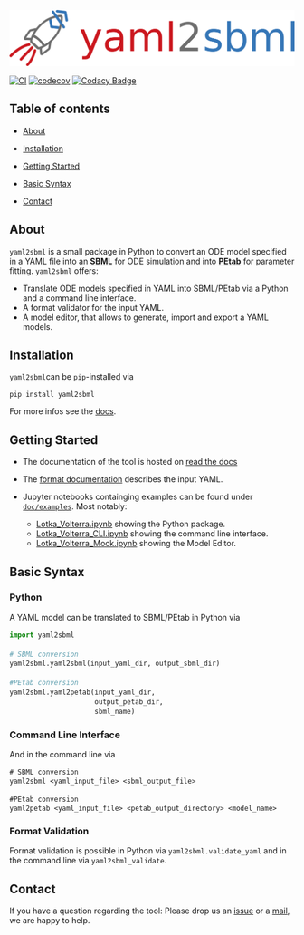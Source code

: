 ![yaml2sbml logo](https://github.com/yaml2sbml-dev/yaml2sbml/blob/master/doc/logo/logo_yaml2sbml_long.png?raw=true)

[![CI](https://github.com/yaml2sbml-dev/yaml2sbml/workflows/CI/badge.svg)](https://github.com/yaml2sbml-dev/yaml2sbml/actions)
[![codecov](https://codecov.io/gh/yaml2sbml-dev/yaml2sbml/branch/master/graph/badge.svg)](https://codecov.io/gh/yaml2sbml-dev/yaml2sbml)
[![Codacy Badge](https://app.codacy.com/project/badge/Grade/632acdc8d4ef4f50bf69892b8862fd24)](https://www.codacy.com/gh/yaml2sbml-dev/yaml2sbml/dashboard?utm_source=github.com&amp;utm_medium=referral&amp;utm_content=yaml2sbml-dev/yaml2sbml&amp;utm_campaign=Badge_Grade)

## Table of contents

* [About](#about)

* [Installation](#installation)

* [Getting Started](#getting-started)

* [Basic Syntax](#basic-syntax)

* [Contact](#contact)


## About

`yaml2sbml` is a small package in Python to convert an ODE model specified in a YAML file into an 
[**SBML**](http://www.sbml.org/) for ODE simulation and into 
[**PEtab**](https://github.com/martamatos/yaml2sbml) for parameter fitting. `yaml2sbml` offers:

* Translate ODE models specified in YAML into SBML/PEtab via a Python and a command line interface.
* A format validator for the input YAML.
* A model editor, that allows to generate, import and export a YAML models.

## Installation

`yaml2sbml`can be `pip`-installed via

```shell
pip install yaml2sbml
```
For more infos see the [docs](https://yaml2sbml.readthedocs.io/en/latest/#).

## Getting Started

* The documentation of the tool is hosted on [read the docs](https://yaml2sbml.readthedocs.io/en/latest/)
* The [format documentation](https://github.com/yaml2sbml-dev/yaml2sbml/blob/main/doc/format_specification.rst) describes the input YAML. 

* Jupyter notebooks containging examples can be found under [`doc/examples`](https://github.com/yaml2sbml-dev/yaml2sbml/tree/main/doc/examples).  Most notably:
    * [Lotka_Volterra.ipynb](https://github.com/yaml2sbml-dev/yaml2sbml/tree/main/doc/examples/Lotka_Volterra/Lotka_Volterra_python/Lotka_Volterra.ipynb) showing the Python package.
    * [Lotka_Volterra_CLI.ipynb](https://github.com/yaml2sbml-dev/yaml2sbml/tree/main/doc/examples/Lotka_Volterra/Lotka_Volterra_CLI/Lotka_Volterra_CLI.ipynb) showing the command line interface.
    * [Lotka_Volterra_Mock.ipynb](https://github.com/yaml2sbml-dev/yaml2sbml/tree/main/doc/examples/Lotka_Volterra/Lotka_Volterra_Model_Editor/Lotka_Volterra_Model_Editor.ipynb) showing the Model Editor.

## Basic Syntax

### Python

A YAML model can be translated to SBML/PEtab in Python via
```python
import yaml2sbml

# SBML conversion
yaml2sbml.yaml2sbml(input_yaml_dir, output_sbml_dir)

#PEtab conversion
yaml2sbml.yaml2petab(input_yaml_dir, 
                     output_petab_dir,
                     sbml_name)
```
### Command Line Interface

And in the command line via 
```shell
# SBML conversion
yaml2sbml <yaml_input_file> <sbml_output_file>

#PEtab conversion
yaml2petab <yaml_input_file> <petab_output_directory> <model_name>
```

### Format Validation

Format validation is possible in Python via `yaml2sbml.validate_yaml` and in the command line via `yaml2sbml_validate`.

## Contact
If you have a question regarding the tool: Please drop us an [issue](https://github.com/yaml2sbml-dev/yaml2sbml/issues/new) or a [mail](mailto:jakob.vanhoefer@uni-bonn.de), we are happy to help.
